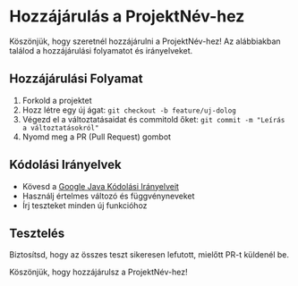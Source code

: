 # Hozzájárulás a ProjektNév-hez

Köszönjük, hogy szeretnél hozzájárulni a ProjektNév-hez! Az alábbiakban találod a hozzájárulási folyamatot és irányelveket.

## Hozzájárulási Folyamat

1. Forkold a projektet
2. Hozz létre egy új ágat: `git checkout -b feature/uj-dolog`
3. Végezd el a változtatásaidat és commitold őket: `git commit -m "Leírás a változtatásokról"`
4. Nyomd meg a PR (Pull Request) gombot

## Kódolási Irányelvek

- Kövesd a [Google Java Kódolási Irányelveit](link-to-google-coding-guidelines.md)
- Használj értelmes változó és függvényneveket
- Írj teszteket minden új funkcióhoz

## Tesztelés

Biztosítsd, hogy az összes teszt sikeresen lefutott, mielőtt PR-t küldenél be.

Köszönjük, hogy hozzájárulsz a ProjektNév-hez!
